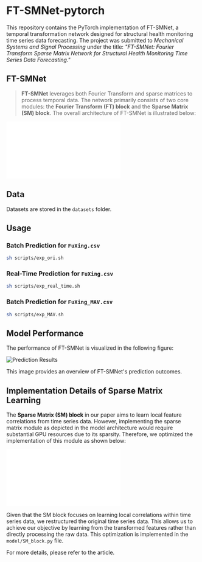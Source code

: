 # FT-SMNet-pytorch
This repository contains the PyTorch implementation of FT-SMNet, a temporal transformation network designed for structural health monitoring time series data forecasting. The project was submitted to *Mechanical Systems and Signal Processing* under the title: *"FT-SMNet: Fourier Transform Sparse Matrix Network for Structural Health Monitoring Time Series Data Forecasting."*

## FT-SMNet


> **FT-SMNet** leverages both Fourier Transform and sparse matrices to process temporal data. The network primarily consists of two core modules: the **Fourier Transform (FT) block** and the **Sparse Matrix (SM) block**. The overall architecture of FT-SMNet is illustrated below:

[![Model Architecture](figs/FT_SMNet.pdf)](figs/FT_SMNet.pdf)

## Data

Datasets are stored in the `datasets` folder.

## Usage

### Batch Prediction for `FuXing.csv`
```bash
sh scripts/exp_ori.sh
```

### Real-Time Prediction for `FuXing.csv`
```bash
sh scripts/exp_real_time.sh
```

### Batch Prediction for `FuXing_MAV.csv`
```bash
sh scripts/exp_MAV.sh
```

## Model Performance

The performance of FT-SMNet is visualized in the following figure:

![Prediction Results](figs/results.png)

This image provides an overview of FT-SMNet's prediction outcomes.

## Implementation Details of Sparse Matrix Learning

The **Sparse Matrix (SM) block** in our paper aims to learn local feature correlations from time series data. However, implementing the sparse matrix module as depicted in the model architecture would require substantial GPU resources due to its sparsity. Therefore, we optimized the implementation of this module as shown below:

[![Implementation Details of Sparse Matrix Block](figs/implementation_details.pdf)](figs/implementation_details.pdf)

Given that the SM block focuses on learning local correlations within time series data, we restructured the original time series data. This allows us to achieve our objective by learning from the transformed features rather than directly processing the raw data. This optimization is implemented in the `model/SM_block.py` file.

For more details, please refer to the article.
